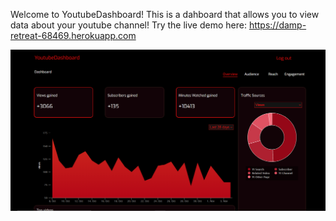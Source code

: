 Welcome to YoutubeDashboard!
This is a dahboard that allows you to view data about your youtube channel!
Try the live demo here: https://damp-retreat-68469.herokuapp.com

![Overview dashboard that shows how your channel is performing](./imgs/dashboard-overview.png)